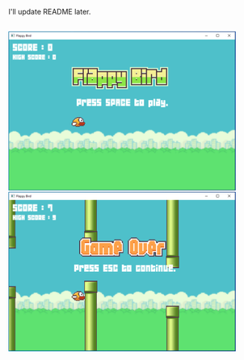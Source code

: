I'll update README later.
<br><br>

<p float="left">
<img src="https://github.com/ghulam2545/flappy-bird/blob/master/out/out-1.PNG" width="450px"></img>
<img src="https://github.com/ghulam2545/flappy-bird/blob/master/out/out-2.PNG" width="450px"></img>
</p>
